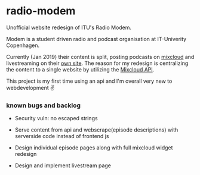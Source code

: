 # radio-modem
Unofficial website redesign of ITU's Radio Modem.

Modem is a student driven radio and podcast organisation at IT-Univerity Copenhagen.

Currently (Jan 2019) their content is split, posting podcasts on [mixcloud](https://mixcloud.com/RadioModem/) and livestreaming on their [own site](https://radiomodem.dk).
The reason for my redesign is centralizing the content to a single website by utilizing the [Mixcloud API](https://api.mixcloud.com).

This project is my first time using an api and I'm overall very new to webdevelopment ✌

### known bugs and backlog

- Security vuln: no escaped strings

- Serve content from api and webscrape(episode descriptions) with serverside code instead of frontend js
- Design individual episode pages along with full mixcloud widget redesign
- Design and implement livestream page
